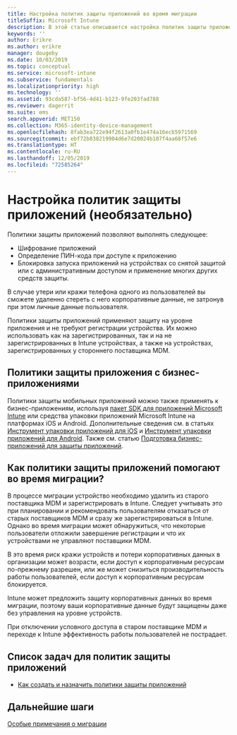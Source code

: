 ```yaml
---
title: Настройка политик защиты приложений во время миграции
titleSuffix: Microsoft Intune
description: В этой статье описывается настройка политик защиты приложений во время миграции Microsoft Intune.
keywords: ''
author: Erikre
ms.author: erikre
manager: dougeby
ms.date: 10/03/2019
ms.topic: conceptual
ms.service: microsoft-intune
ms.subservice: fundamentals
ms.localizationpriority: high
ms.technology: ''
ms.assetid: 93cda587-bf56-4d41-b123-9fe203fad788
ms.reviewer: dagerrit
ms.suite: ems
search.appverid: MET150
ms.collection: M365-identity-device-management
ms.openlocfilehash: 8fab3ea722e94f2613a0fb1e474a16ecb5971569
ms.sourcegitcommit: ebf72b038219904d6e7d20024b107f4aa68f57e6
ms.translationtype: HT
ms.contentlocale: ru-RU
ms.lasthandoff: 12/05/2019
ms.locfileid: "72585264"
---
```

# <a name="configure-app-protection-policies-optional"></a>Настройка политик защиты приложений (необязательно)


Политики защиты приложений позволяют выполнять следующее:
* Шифрование приложений
* Определение ПИН-кода при доступе к приложению
* Блокировка запуска приложений на устройствах со снятой защитой или с административным доступом и применение многих других средств защиты.

В случае утери или кражи телефона одного из пользователей вы сможете удаленно стереть с него корпоративные данные, не затронув при этом личные данные пользователя.

Политики защиты приложений применяют защиту на уровне приложения и не требуют регистрации устройства. Их можно использовать как на зарегистрированных, так и на не зарегистрированных в Intune устройствах, а также на устройствах, зарегистрированных у стороннего поставщика MDM.

## <a name="app-protection-policies-with-lob-apps"></a>Политики защиты приложения с бизнес-приложениями

Политики защиты мобильных приложений можно также применять к бизнес-приложениям, используя [пакет SDK для приложений Microsoft Intune](../developer/app-sdk-get-started.md) или средства упаковки приложений Microsoft Intune на платформах iOS и Android. Дополнительные сведения см. в статьях [Инструмент упаковки приложений для iOS](../developer/app-wrapper-prepare-ios.md) и [Инструмент упаковки приложений для Android](./../developer/app-wrapper-prepare-android.md). Также см. статью [Подготовка бизнес-приложений для защиты приложений](../developer/apps-prepare-mobile-application-management.md).

## <a name="how-do-app-protection-policies-help-during-migration"></a>Как политики защиты приложений помогают во время миграции?

В процессе миграции устройство необходимо удалить из старого поставщика MDM и зарегистрировать в Intune. Следует учитывать это при планировании и рекомендовать пользователям отказаться от старых поставщиков MDM и сразу же зарегистрироваться в Intune. Однако во время миграции может обнаружиться, что некоторые пользователи отложили завершение регистрации и что их устройствами не управляют поставщики MDM.

В это время риск кражи устройств и потери корпоративных данных в организации может возрасти, если доступ к корпоративным ресурсам по-прежнему разрешен, или же может снизиться производительность работы пользователей, если доступ к корпоративным ресурсам блокируется.

Intune может предложить защиту корпоративных данных во время миграции, поэтому ваши корпоративные данные будут защищены даже без управления на уровне устройств.

При отключении условного доступа в старом поставщике MDM и переходе к Intune эффективность работы пользователей не пострадает.

## <a name="task-list-for-app-protection-policies"></a>Список задач для политик защиты приложений

- [Как создать и назначить политики защиты приложений](~/apps/app-protection-policies.md)

## <a name="next-steps"></a>Дальнейшие шаги

[Особые примечания о миграции](migration-guide-considerations.md)
